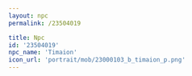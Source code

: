 ```yaml
---
layout: npc
permalink: /23504019

title: Npc
id: '23504019'
npc_name: 'Timaion'
icon_url: 'portrait/mob/23000103_b_timaion_p.png'
---
```


